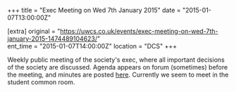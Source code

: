 +++
title = "Exec Meeting on Wed 7th January 2015"
date = "2015-01-07T13:00:00Z"

[extra]
original = "https://uwcs.co.uk/events/exec-meeting-on-wed-7th-january-2015-1474489104623/"    
ent_time = "2015-01-07T14:00:00Z"
location = "DCS"
+++

Weekly public meeting of the society's exec, where all important decisions of the society are discussed. Agenda appears on forum (sometimes) before the meeting, and minutes are posted [here](https://uwcs.co.uk/minutes/1/). Currently we seem to meet in the student common room.

